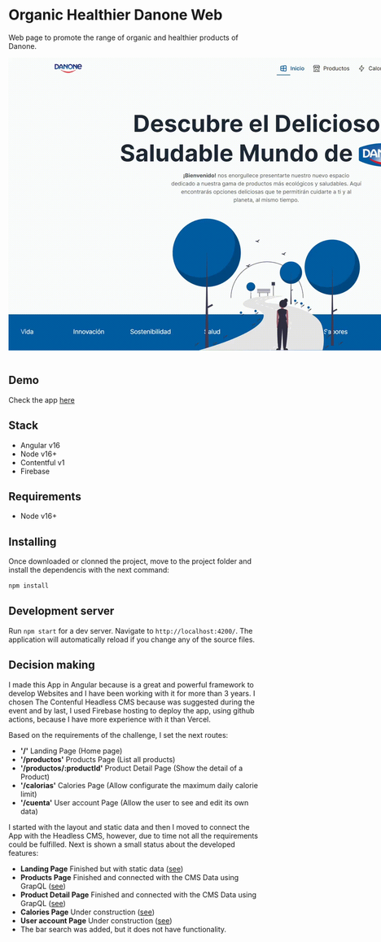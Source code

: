 # Organic Healthier Danone Web 

Web page to promote the range of organic and healthier products of Danone.
  <div style="display:grid; place-items:center">
    <img src="./docs/imgs/gif/landing-screen.gif" style="max-width: 1024px"></img>
  </div>

<br>

## Demo
Check the app [here](https://danone-healthy.web.app/)

## Stack
 - Angular v16
 - Node v16+
 - Contentful v1
 - Firebase
## Requirements
 - Node v16+

## Installing
Once downloaded or clonned the project, move to the project folder and install the dependencis with the next command:
 ```powershell
 npm install
 ```
## Development server

Run `npm start` for a dev server. Navigate to `http://localhost:4200/`. The application will automatically reload if you change any of the source files.

## Decision making

I made this App in Angular because is a great and powerful framework to develop Websites and I have been working with it for more than 3 years. I chosen The Contenful Headless CMS because was suggested during the event and by last, I used Firebase hosting to deploy the app, using github actions, because I have more experience with it than Vercel.

Based on the requirements of the challenge, I set the next routes:

- <strong>'/'</strong>  Landing Page (Home page) 
- <strong>'/productos'</strong>  Products Page (List all products)
- <strong>'/productos/:productId'</strong>  Product Detail Page (Show the detail of a Product)
- <strong>'/calorias'</strong>  Calories Page (Allow configurate the maximum daily calorie limit)
- <strong>'/cuenta'</strong> User account Page (Allow the user to see and edit its own data)

I started with the layout and static data and then I moved to connect the App with the Headless CMS, however, due to time not all the requirements could be fulfilled. Next is shown a small status about the developed features:

- <strong>Landing Page</strong>  Finished but with static data ([see](https://danone-healthy.web.app/))
- <strong>Products Page</strong>  Finished and connected with the CMS Data using GrapQL ([see](https://danone-healthy.web.app/productos))
- <strong>Product Detail Page</strong>  Finished and connected with the CMS Data using GrapQL ([see](https://danone-healthy.web.app/productos/5jfXZEHZC5G4mS8J7tu4d5))
- <strong>Calories Page</strong>  Under construction ([see](https://danone-healthy.web.app/calorias))
- <strong>User account Page</strong>  Under construction ([see](https://danone-healthy.web.app/cuenta))
- The bar search was added, but it does not have functionality.
